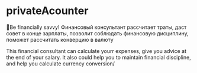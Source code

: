 # privateAcounter

🤑Be financially savvy!
Финансовый консультант рассчитает траты, даст совет в конце зарплаты, позволит соблюдать финансовую дисциплину, поможет рассчитать конверцию в валюту

This financial consultant can calculate yourr expenses, give you advice at the end of your salary. It also could help you to maintain financial discipline, and help you calculate currency conversion/
